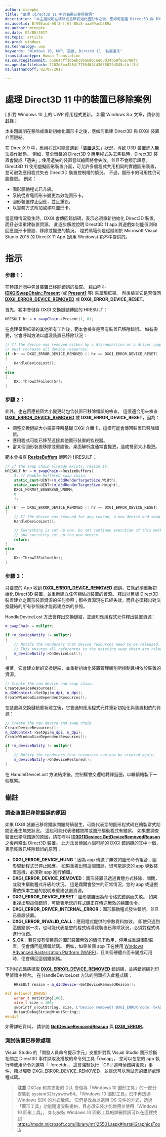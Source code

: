 ```yaml
---
author: mtoepke
title: "處理 Direct3D 11 中的裝置已移除案例"
description: "本主題說明在移除或重新初始化圖形卡之後，應如何重建 Direct3D 與 DXGI 裝置介面鏈結。"
ms.assetid: 8f905acd-08f3-ff6f-85a5-aaa99acb389a
ms.author: mtoepke
ms.date: 02/08/2017
ms.topic: article
ms.prod: windows
ms.technology: uwp
keywords: "Windows 10, UWP, 遊戲, DirectX 11, 裝置遺失"
translationtype: Human Translation
ms.sourcegitcommit: c6b64cff1bbebc8ba69bc6e03d34b69f85e798fc
ms.openlocfilehash: 2202d8ea4584f7755464fd3035829d348cfbff8d
ms.lasthandoff: 02/07/2017

---
```


# <a name="span-iddevgaminghandlingdevice-lostscenariosspanhandle-device-removed-scenarios-in-direct3d-11"></a><span id="dev_gaming.handling_device-lost_scenarios"></span>處理 Direct3D 11 中的裝置已移除案例


\[ 針對 Windows 10 上的 UWP 應用程式更新。 如需 Windows 8.x 文章，請參閱[封存](http://go.microsoft.com/fwlink/p/?linkid=619132) \]

本主題說明在移除或重新初始化圖形卡之後，應如何重建 Direct3D 與 DXGI 裝置介面鏈結。

在 DirectX 9 中，應用程式可能會遇到「[裝置遺失](https://msdn.microsoft.com/library/windows/desktop/bb174714)」狀況，導致 D3D 裝置進入無法操作狀態。 例如，當全螢幕的 Direct3D 9 應用程式失去焦點時，Direct3D 裝置會變成「遺失」；使用遺失的裝置嘗試繪圖將會失敗，並且不會顯示訊息。 Direct3D 11 使用虛擬圖形裝置介面，可允許多個程式共用相同的實體圖形裝置，並可避免應用程式失去 Direct3D 裝置控制權的情況。 不過，圖形卡的可用性仍可能變更。 例如：

-   圖形驅動程式已升級。
-   系統從省電圖形卡變更為效能圖形卡。
-   圖形裝置停止回應，並且重設。
-   以實體方式附加或移除圖形卡。

當這類情況發生時，DXGI 會傳回錯誤碼，表示必須重新初始化 Direct3D 裝置，而且必須重建裝置資源。 此逐步解說說明 Direct3D 11 app 與遊戲如何能偵測和回應圖形卡重設、移除或變更的情況。 程式碼範例是從隨附於 Microsoft Visual Studio 2015 的 DirectX 11 App (通用 Windows) 範本中提供的。

# <a name="instructions"></a>指示

### <a name="spanspanstep-1"></a><span></span>步驟 1：

在轉譯迴圈中包含裝置已移除錯誤的檢查。 藉由呼叫 [**IDXGISwapChain::Present**](https://msdn.microsoft.com/library/windows/desktop/bb174576) (或 [**Present1**](https://msdn.microsoft.com/library/windows/desktop/hh446797) 等) 來呈現框架。 然後檢查它是否傳回 [**DXGI\_ERROR\_DEVICE\_REMOVED**](https://msdn.microsoft.com/library/windows/desktop/bb509553) 或 **DXGI\_ERROR\_DEVICE\_RESET**。

首先，範本會儲存 DXGI 交換鏈結傳回的 HRESULT：

```cpp
HRESULT hr = m_swapChain->Present(1, 0);
```

在處理呈現框架的其他所有工作後，範本會檢查是否有裝置已移除錯誤。 如有需要，它會呼叫方法以處理裝置已移除狀況：

```cpp
// If the device was removed either by a disconnection or a driver upgrade, we
// must recreate all device resources.
if (hr == DXGI_ERROR_DEVICE_REMOVED || hr == DXGI_ERROR_DEVICE_RESET)
{
    HandleDeviceLost();
}
else
{
    DX::ThrowIfFailed(hr);
}
```

### <a name="step-2"></a>步驟 2：

此外，也在回應視窗大小變更時包含裝置已移除錯誤的檢查。 這很適合用來檢查 [**DXGI\_ERROR\_DEVICE\_REMOVED**](https://msdn.microsoft.com/library/windows/desktop/bb509553) 或 **DXGI\_ERROR\_DEVICE\_RESET**，因為：

-   調整交換鏈結大小需要呼叫基礎 DXGI 介面卡，這樣可能會傳回裝置已移除錯誤。
-   應用程式可能已移至連接其他圖形裝置的監視器。
-   當某個圖形裝置移除或重設後，桌面解析度通常會變更，造成視窗大小變更。

範本會檢查 [**ResizeBuffers**](https://msdn.microsoft.com/library/windows/desktop/bb174577) 傳回的 HRESULT：

```cpp
// If the swap chain already exists, resize it.
HRESULT hr = m_swapChain->ResizeBuffers(
    2, // Double-buffered swap chain.
    static_cast<UINT>(m_d3dRenderTargetSize.Width),
    static_cast<UINT>(m_d3dRenderTargetSize.Height),
    DXGI_FORMAT_B8G8R8A8_UNORM,
    0
    );

if (hr == DXGI_ERROR_DEVICE_REMOVED || hr == DXGI_ERROR_DEVICE_RESET)
{
    // If the device was removed for any reason, a new device and swap chain will need to be created.
    HandleDeviceLost();

    // Everything is set up now. Do not continue execution of this method. HandleDeviceLost will reenter this method 
    // and correctly set up the new device.
    return;
}
else
{
    DX::ThrowIfFailed(hr);
}
```

### <a name="step-3"></a>步驟 3：

只要您的 App 收到 [**DXGI\_ERROR\_DEVICE\_REMOVED**](https://msdn.microsoft.com/library/windows/desktop/bb509553) 錯誤，它就必須重新初始化 Direct3D 裝置，並重新建立任何相依於裝置的資源。 釋出以舊版 Direct3D 裝置建立之圖形裝置資源的任何參照；那些資源現在已經失效，而且必須釋出對交換鏈結的所有參照後才能再建立新的參照。

HandleDeviceLost 方法會釋出交換鏈結，並通知應用程式元件釋出裝置資源：

```cpp
m_swapChain = nullptr;

if (m_deviceNotify != nullptr)
{
    // Notify the renderers that device resources need to be released.
    // This ensures all references to the existing swap chain are released so that a new one can be created.
    m_deviceNotify->OnDeviceLost();
}
```

接著，它會建立新的交換鏈結，並重新初始化裝置管理類別所控制且相依於裝置的資源。

```cpp
// Create the new device and swap chain.
CreateDeviceResources();
m_d2dContext->SetDpi(m_dpi, m_dpi);
CreateWindowSizeDependentResources();
```

在裝置與交換鏈結重新建立後，它會通知應用程式元件重新初始化與裝置相依的資源：

```cpp
// Create the new device and swap chain.
CreateDeviceResources();
m_d2dContext->SetDpi(m_dpi, m_dpi);
CreateWindowSizeDependentResources();

if (m_deviceNotify != nullptr)
{
    // Notify the renderers that resources can now be created again.
    m_deviceNotify->OnDeviceRestored();
}
```

在 HandleDeviceLost 方法結束後，控制權會交還給轉譯迴圈，以繼續繪製下一個框架。

## <a name="remarks"></a>備註


### <a name="investigating-the-cause-of-device-removed-errors"></a>調查裝置已移除錯誤的原因

如果 DXGI 裝置已移除錯誤問題持續發生，可能代表您的圖形程式碼在繪製常式期間正產生無效狀況。 這也可能代表硬體故障或圖形驅動程式有錯誤。 如果要調查裝置已移除錯誤的原因，請在呼叫 [**ID3D11Device::GetDeviceRemovedReason**](https://msdn.microsoft.com/library/windows/desktop/ff476526) 之後再釋出 Direct3D 裝置。 此方法會傳回六個可能的 DXGI 錯誤碼的其中一個，表示裝置已移除錯誤的原因：

-   **DXGI\_ERROR\_DEVICE\_HUNG**：因為 app 傳送了無效的圖形命令組合，圖形驅動程式已停止回應。 如果重複出現這個錯誤，很可能是您的 app 導致裝置當機，必須對 app 進行偵錯。
-   **DXGI\_ERROR\_DEVICE\_REMOVED**：圖形裝置已透過實體方式移除、關閉，或發生驅動程式升級的狀況。 這是偶爾會發生的正常情況，您的 app 或遊戲需依照本主題的說明來重建裝置資源。
-   **DXGI\_ERROR\_DEVICE\_RESET**：圖形裝置因為命令格式錯誤而失敗。 如果重複出現這個錯誤，可能表示您的程式碼正在傳送無效的繪圖命令。
-   **DXGI\_ERROR\_DRIVER\_INTERNAL\_ERROR**：圖形驅動程式發生錯誤，並且已重設裝置。
-   **DXGI\_ERROR\_INVALID\_CALL**：應用程式提供的參數資料無效。 即使只遇到這個錯誤一次，也可能代表是您的程式碼導致裝置已移除狀況，必須對程式碼進行偵錯。
-   **S\_OK**：若在沒有使目前的圖形裝置無效的情況下啟用、停用或重設圖形裝置，便會傳回這個錯誤碼。 例如，如果某個 app 正在使用 [Windows Advanced Rasterization Platform (WARP)](https://msdn.microsoft.com/library/windows/desktop/gg615082)，且某個硬體介面卡變成可用時，便會傳回這個錯誤碼。

下列程式碼將擷取 [**DXGI\_ERROR\_DEVICE\_REMOVED**](https://msdn.microsoft.com/library/windows/desktop/bb509553) 錯誤碼，並將錯誤碼列印至偵錯主控台。 在 HandleDeviceLost 方法的開頭插入此程式碼：

```cpp
    HRESULT reason = m_d3dDevice->GetDeviceRemovedReason();

#if defined(_DEBUG)
    wchar_t outString[100];
    size_t size = 100;
    swprintf_s(outString, size, L"Device removed! DXGI_ERROR code: 0x%X\n", reason);
    OutputDebugStringW(outString);
#endif
```

如需詳細資料， 請參閱 [**GetDeviceRemovedReason**](https://msdn.microsoft.com/library/windows/desktop/ff476526) 與 [**DXGI\_ERROR**](https://msdn.microsoft.com/library/windows/desktop/bb509553)。

### <a name="testing-device-removed-handling"></a>測試裝置已移除處理

Visual Studio 的「開發人員命令提示字元」支援針對與 Visual Studio 圖形診斷相關之 Direct3D 事件擷取及播放的命令列工具「dxcap」。 您可以在您的 app 執行時使用命令列選項「-forcetdr」，這會強制執行「GPU 逾時偵錯與復原」事件，藉以觸發 DXGI\_ERROR\_DEVICE\_REMOVED，並讓您可以測試您的錯誤處理程式碼。

> **注意**  DXCap 和其支援的 DLL 會做為「Windows 10 圖形工具」的一部分安裝到 system32/syswow64。「Windows 10 圖形工具」已不再透過 Windows SDK 的方式散佈。 它們是改為以選用 OS 元件的方式，透過「圖形工具」功能隨選安裝提供，且必須安裝才能啟用並使用「Windows 10 圖形工具」。 如何安裝 Windows 10 圖形工具的詳細資訊可以在這裡找到： <https://msdn.microsoft.com/library/mt125501.aspx#InstallGraphicsTools>

 

 

 





